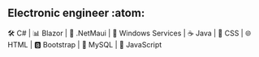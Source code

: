 ## Electronic engineer :atom:

🛠️ C# | 📊 Blazor | 🐘 .NetMaui | 🐍 Windows Services | ☕ Java | 🎨 CSS | 🌐 HTML | 🅱️ Bootstrap | 🍃 MySQL | 🚀 JavaScript
<!--
**dhmarino/dhmarino** is a ✨ _special_ ✨ repository because its `README.md` (this file) appears on your GitHub profile.

Here are some ideas to get you started:

- 🔭 I’m currently working on ... 💻
- 🌱 I’m currently learning ...
- 👯 I’m looking to collaborate on ...
- 🤔 I’m looking for help with ...
- 💬 Ask me about ...
- 📫 How to reach me: ...
- 😄 Pronouns: ...
- ⚡ Fun fact: ...
-->
